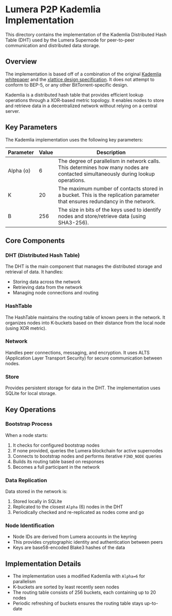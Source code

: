 # Lumera P2P Kademlia Implementation

This directory contains the implementation of the Kademlia Distributed Hash Table (DHT) used by the Lumera Supernode for peer-to-peer communication and distributed data storage.

## Overview

The implementation is based off of a combination of the original [Kademlia whitepaper](https://pdos.csail.mit.edu/~petar/papers/maymounkov-kademlia-lncs.pdf) and the [xlattice design specification](https://xlattice.sourceforge.net/components/protocol/kademlia/specs.html). It does not attempt to conform to BEP-5, or any other BitTorrent-specific design.

Kademlia is a distributed hash table that provides efficient lookup operations through a XOR-based metric topology. It enables nodes to store and retrieve data in a decentralized network without relying on a central server.

## Key Parameters

The Kademlia implementation uses the following key parameters:

| Parameter | Value | Description |
|-----------|-------|-------------|
| Alpha (α) | 6 | The degree of parallelism in network calls. This determines how many nodes are contacted simultaneously during lookup operations. |
| K | 20 | The maximum number of contacts stored in a bucket. This is the replication parameter that ensures redundancy in the network. |
| B | 256 | The size in bits of the keys used to identify nodes and store/retrieve data (using SHA3-256). |

## Core Components

### DHT (Distributed Hash Table)

The DHT is the main component that manages the distributed storage and retrieval of data. It handles:
- Storing data across the network
- Retrieving data from the network
- Managing node connections and routing

### HashTable

The HashTable maintains the routing table of known peers in the network. It organizes nodes into K-buckets based on their distance from the local node (using XOR metric).

### Network

Handles peer connections, messaging, and encryption. It uses ALTS (Application Layer Transport Security) for secure communication between nodes.

### Store

Provides persistent storage for data in the DHT. The implementation uses SQLite for local storage.

## Key Operations

### Bootstrap Process

When a node starts:
1. It checks for configured bootstrap nodes
2. If none provided, queries the Lumera blockchain for active supernodes
3. Connects to bootstrap nodes and performs iterative `FIND_NODE` queries
4. Builds its routing table based on responses
5. Becomes a full participant in the network

### Data Replication

Data stored in the network is:
1. Stored locally in SQLite
2. Replicated to the closest `Alpha` (6) nodes in the DHT
3. Periodically checked and re-replicated as nodes come and go

### Node Identification

- Node IDs are derived from Lumera accounts in the keyring
- This provides cryptographic identity and authentication between peers
- Keys are base58-encoded Blake3 hashes of the data

## Implementation Details

- The implementation uses a modified Kademlia with `Alpha=6` for parallelism
- K-buckets are sorted by least recently seen nodes
- The routing table consists of 256 buckets, each containing up to 20 nodes
- Periodic refreshing of buckets ensures the routing table stays up-to-date